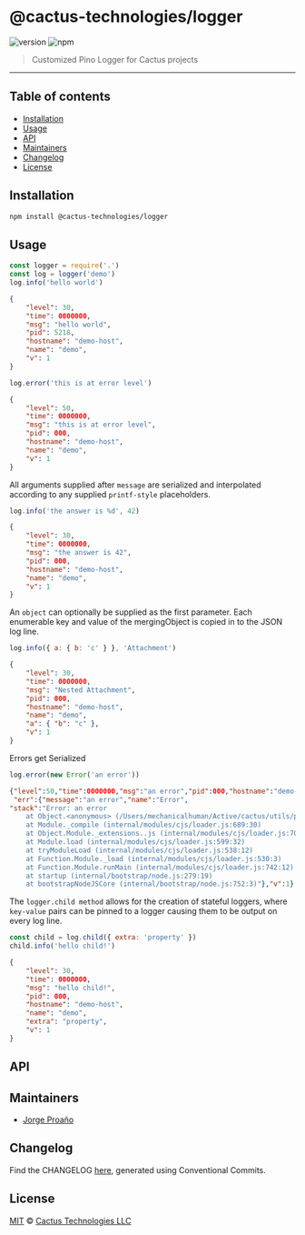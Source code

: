 # @cactus-technologies/logger

![version](https://img.shields.io/badge/version-2.2.1-green.svg)
![npm](https://img.shields.io/badge/npm-private-red.svg)

> Customized Pino Logger for Cactus projects

---

## Table of contents

-   [Installation](#installation)
-   [Usage](#usage)
-   [API](#api)
-   [Maintainers](#maintainers)
-   [Changelog](#changelog)
-   [License](#license)

## Installation

```sh
npm install @cactus-technologies/logger
```

## Usage

```javascript
const logger = require('.')
const log = logger('demo')
log.info('hello world')
```

```json
{
    "level": 30,
    "time": 0000000,
    "msg": "hello world",
    "pid": 5218,
    "hostname": "demo-host",
    "name": "demo",
    "v": 1
}
```

```javascript
log.error('this is at error level')
```

```json
{
    "level": 50,
    "time": 0000000,
    "msg": "this is at error level",
    "pid": 000,
    "hostname": "demo-host",
    "name": "demo",
    "v": 1
}
```

All arguments supplied after `message` are serialized and interpolated according to any supplied `printf-style` placeholders.

```javascript
log.info('the answer is %d', 42)
```

```json
{
    "level": 30,
    "time": 0000000,
    "msg": "the answer is 42",
    "pid": 000,
    "hostname": "demo-host",
    "name": "demo",
    "v": 1
}
```

An `object` can optionally be supplied as the first parameter. Each enumerable key and value of the mergingObject is copied in to the JSON log line.

```javascript
log.info({ a: { b: 'c' } }, 'Attachment')
```

```json
{
    "level": 30,
    "time": 0000000,
    "msg": "Nested Attachment",
    "pid": 000,
    "hostname": "demo-host",
    "name": "demo",
    "a": { "b": "c" },
    "v": 1
}
```

Errors get Serialized

```javascript
log.error(new Error('an error'))
```

```json
{"level":50,"time":0000000,"msg":"an error","pid":000,"hostname":"demo-host","name":"demo",
 "err":{"message":"an error","name":"Error",
"stack":"Error: an error
    at Object.<anonymous> (/Users/mechanicalhuman/Active/cactus/utils/packages/logger/example.js:12:11)
    at Module._compile (internal/modules/cjs/loader.js:689:30)
    at Object.Module._extensions..js (internal/modules/cjs/loader.js:700:10)
    at Module.load (internal/modules/cjs/loader.js:599:32)
    at tryModuleLoad (internal/modules/cjs/loader.js:538:12)
    at Function.Module._load (internal/modules/cjs/loader.js:530:3)
    at Function.Module.runMain (internal/modules/cjs/loader.js:742:12)
    at startup (internal/bootstrap/node.js:279:19)
    at bootstrapNodeJSCore (internal/bootstrap/node.js:752:3)"},"v":1}
```

The `logger.child method` allows for the creation of stateful loggers, where `key-value` pairs can be pinned to a logger causing them to be output on every log line.

```javascript
const child = log.child({ extra: 'property' })
child.info('hello child!')
```

```json
{
    "level": 30,
    "time": 0000000,
    "msg": "hello child!",
    "pid": 000,
    "hostname": "demo-host",
    "name": "demo",
    "extra": "property",
    "v": 1
}
```

## API

## Maintainers

-   [Jorge Proaño](http://www.hidden-node-problem.com)

## Changelog

Find the CHANGELOG [here](CHANGELOG.md), generated using Conventional Commits.

## License

[MIT](LICENSE) © [Cactus Technologies LLC](http://www.cactus.is)
